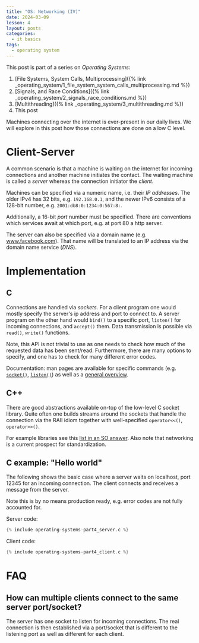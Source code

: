 ```yaml
---
title: "OS: Networking (IV)"
date: 2024-03-09
lesson: 4
layout: posts
categories:
  - it basics
tags:
  - operating system
---
```


This post is part of a series on _Operating Systems_:
1. [File Systems, System Calls, Multiprocessing]({% link _operating_system/1_file_system_system_calls_multiprocessing.md %})
2. [Signals, and Race Conditions]({% link _operating_system/2_signals_race_conditions.md %})
3. [Multithreading]({% link _operating_system/3_multithreading.md %})
4. This post

Machines connecting over the internet is ever-present in our daily lives.
We will explore in this post how those connections are done on a low C level.

# Client-Server

A common scenario is that a machine is waiting on the internet for incoming connections and another machine initiates the contact.
The waiting machine is called a _server_ whereas the connection initiator the _client_.

Machines can be specified via a numeric name, i.e. their _IP addresses_.
The older IPv4 has 32 bits, e.g. `192.168.0.1`, and the newer IPv6 consists of a 128-bit number, e.g. `2001:db8:0:1234:0:567:8:`.

Additionally, a 16-bit _port_ number must be specified.
There are conventions which services await at which port, e.g. at port 80 a http server.

The server can also be specified via a domain name (e.g. www.facebook.com).
That name will be translated to an IP address via the domain name service (_DNS_).

# Implementation

## C

Connections are handled via _sockets_.
For a client program one would mostly specify the server's ip address and port to connect to.
A server program on the other hand would `bind()` to a specific port, `listen()` for incoming connections, and `accept()` them.
Data transmission is possible via `read()`, `write()` functions.

Note, this API is not trivial to use as one needs to check how much of the requested data has been sent/read.
Furthermore, there are many options to specify, and one has to check for many different error codes.

Documentation: man pages are available for specific commands (e.g. [`socket()`](https://www.man7.org/linux/man-pages/man2/socket.2.html), [`listen()`](https://www.man7.org/linux/man-pages/man2/listen.2.html)) as well as a [general overview](https://www.man7.org/linux/man-pages/man7/ip.7.html).

## C++

There are good abstractions available on-top of the low-level C socket library.
Quite often one builds streams around the sockets that handle the connection via the RAII idiom together with well-specified `operator<<()`, `operator>>()`.

For example libraries see this [list in an SO answer](https://stackoverflow.com/questions/118945/best-c-c-network-library).
Also note that networking is a current prospect for standardization.

## C example: "Hello world"

The following shows the basic case where a server waits on localhost, port 12345 for an incoming connection.
The client connects and receives a message from the server.

Note this is by no means production ready, e.g. error codes are not fully accounted for.

Server code:
```c
{% include operating-systems-part4_server.c %}
```

Client code:
```c
{% include operating-systems-part4_client.c %}
```

# FAQ

## How can multiple clients connect to the same server port/socket?

The server has one socket to listen for incoming connections.
The real connection is then established via a port/socket that is different to the listening port as well as different for each client.
